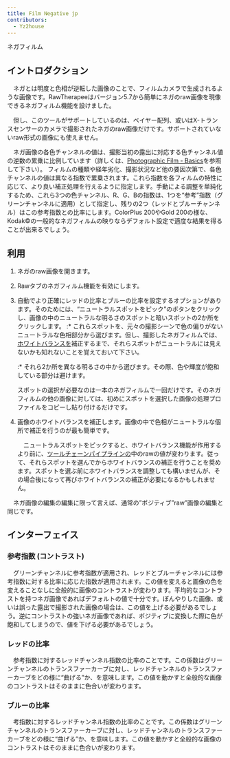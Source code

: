 ```yaml
---
title: Film Negative jp
contributors:
  - Yz2house
---
```


<div class="pagetitle">

ネガフィルム

</div>

## イントロダクション

　ネガとは明度と色相が逆転した画像のことで、フィルムカメラで生成されるような画像です。RawTherapeeはバージョン5.7から簡単にネガのraw画像を現像できるネガフィルム機能を設けました。

　但し、このツールがサポートしているのは、ベイヤー配列、或いはX-トランスセンサーのカメラで撮影されたネガのraw画像だけです。サポートされていないraw形式の画像にも使えません。

　ネガ画像の各色チャンネルの値は、撮影当初の露出に対応する色チャンネル値の逆数の累乗に比例しています（詳しくは、[Photographic
Film -
Basics](https://en.wikipedia.org/wiki/Photographic_film#Film_basics)を参照して下さい）。
フィルムの種類や経年劣化、撮影状況など他の要因次第で、各色チャンネルの値は異なる指数で累乗されます。これら指数を各フィルムの特性に応じて、より良い補正処理を行えるように指定します。手動による調整を単純化するため、これら3つの色チャンネル、R、G、Bの指数は、1つを“参考”指数（グリーンチャンネルに適用）として指定し、残りの2つ（レッドとブルーチャンネル）はこの参考指数との比率にします。ColorPlus
200やGold
200の様な、Kodak©の一般的なネガフィルムの映りならデフォルト設定で適度な結果を得ることが出来るでしょう。

## 利用

1.  ネガのraw画像を開きます。
2.  Rawタブのネガフィルム機能を有効にします。
3.  自動でより正確にレッドの比率とブルーの比率を設定するオプションがあります。そのためには、“ニュートラルスポットをピック”のボタンをクリックし、画像の中のニュートラルな明るさのスポットと暗いスポットの2か所をクリックします。
    :\*
    これらスポットを、元々の撮影シーンで色の偏りがないニュートラルな色相部分から選びます。但し、撮影したネガフィルムでは、[ホワイトバランスを](white_balance/jp)補正するまで、それらスポットがニュートラルには見えないかも知れないことを覚えておいて下さい。

    :\*
    それら2か所を異なる明るさの中から選びます。その際、色や輝度が飽和している部分は避けます。

      
    スポットの選択が必要なのは一本のネガフィルムで一回だけです。そのネガフィルムの他の画像に対しては、初めにスポットを選択した画像の処理プロファイルをコピーし貼り付けるだけです。
4.  画像のホワイトバランスを補正します。画像の中で色相がニュートラルな個所で補正を行うのが最も簡単です。
      
    　ニュートラルスポットをピックすると、ホワイトバランス機能が作用するより前に、[ツールチェーンパイプラインの](toolchain_pipeline/jp)中のrawの値が変わります。従って、それらスポットを選んでからホワイトバランスの補正を行うことを奨めます。スポットを選ぶ前にホワイトバランスを調整しても構いませんが、その場合後になって再びホワイトバランスの補正が必要になるかもしれません。

　ネガ画像の編集の編集に限って言えば、通常の”ポジティブ”raw”画像の編集と同じです。

## インターフェイス

### 参考指数 (コントラスト)

　グリーンチャンネルに参考指数が適用され、レッドとブルーチャンネルには参考指数に対する比率に応じた指数が適用されます。この値を変えると画像の色を変えることなしに全般的に画像のコントラストが変わります。平均的なコントラストを持つネガ画像であればデフォルトの値で十分です。ぼんやりした画像、或いは誤った露出で撮影された画像の場合は、この値を上げる必要があるでしょう。逆にコントラストの強いネガ画像であれば、ポジティブに変換した際に色が飽和してしまうので、値を下げる必要があるでしょう。

### レッドの比率

　参考指数に対するレッドチャンネル指数の比率のことです。この係数はグリーンチャンネルのトランスファーカーブに対し、レッドチャンネルのトランスファーカーブをどの様に“曲げる”か、を意味します。この値を動かすと全般的な画像のコントラストはそのままに色合いが変わります。

### ブルーの比率

　考指数に対するレッドチャンネル指数の比率のことです。この係数はグリーンチャンネルのトランスファーカーブに対し、レッドチャンネルのトランスファーカーブをどの様に“曲げる”か、を意味します。この値を動かすと全般的な画像のコントラストはそのままに色合いが変わります。
